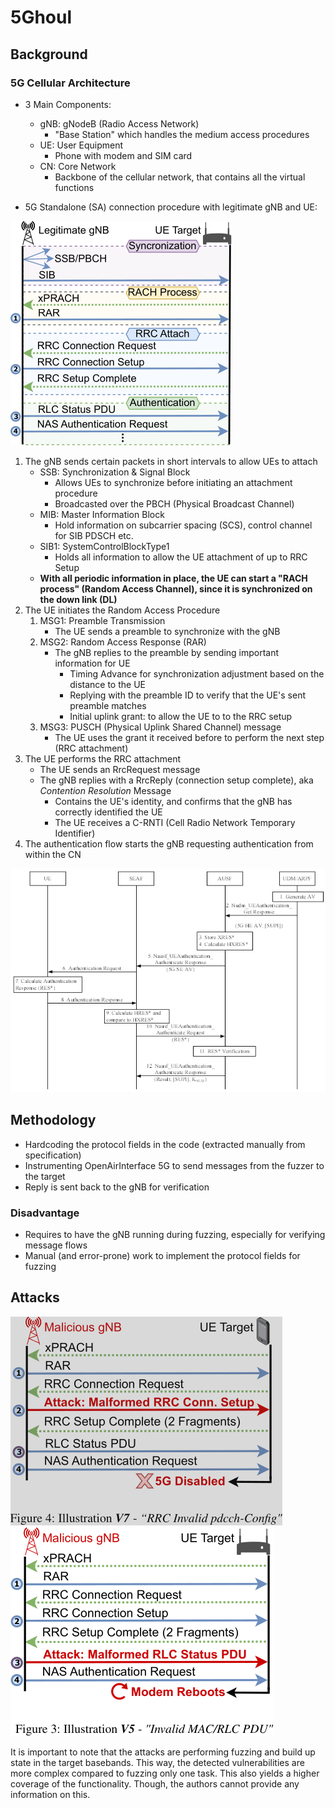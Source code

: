 # 5Ghoul

## Background 

### 5G Cellular Architecture

- 3 Main Components:
    - gNB: gNodeB (Radio Access Network)
        - "Base Station" which handles the medium access procedures
    - UE: User Equipment
        - Phone with modem and SIM card
    - CN: Core Network
        - Backbone of the cellular network, that contains all the virtual functions
 
- 5G Standalone (SA) connection procedure with legitimate gNB and UE:

![5G SA Connection Setup](../../../assets/5ghoul/5g-sa-connection-setup.png)

1. The gNB sends certain packets in short intervals to allow UEs to attach
    - SSB: Synchronization & Signal Block
        - Allows UEs to synchronize before initiating an attachment procedure
        - Broadcasted over the PBCH (Physical Broadcast Channel)
    - MIB: Master Information Block
        - Hold information on subcarrier spacing (SCS), control channel for SIB PDSCH etc.
    - SIB1: SystemControlBlockType1
        - Holds all information to allow the UE attachment of up to RRC Setup
    - **With all periodic information in place, the UE can start a "RACH process" (Random Access
    Channel), since it is synchronized on the down link (DL)**
2. The UE initiates the Random Access Procedure
    1. MSG1: Preamble Transmission
        - The UE sends a preamble to synchronize with the gNB
    2. MSG2: Random Access Response (RAR)
        - The gNB replies to the preamble by sending important information for UE
            - Timing Advance for synchronization adjustment based on the distance to the UE
            - Replying with the preamble ID to verify that the UE's sent preamble matches
            - Initial uplink grant: to allow the UE to to the RRC setup
    3. MSG3: PUSCH (Physical Uplink Shared Channel) message
        - The UE uses the grant it received before to perform the next step (RRC attachment)
3. The UE performs the RRC attachment
    - The UE sends an RrcRequest message
    - The gNB replies with a RrcReply (connection setup complete), aka *Contention Resolution* Message
        - Contains the UE's identity, and confirms that the gNB has correctly identified the UE
        - The UE receives a C-RNTI (Cell Radio Network Temporary Identifier)
4. The authentication flow starts the gNB requesting authentication from within the CN

![5G Authentication & Key Agreement Procedure](../../../assets/5ghoul/5gaka.png)

## Methodology

- Hardcoding the protocol fields in the code (extracted manually from specification)
- Instrumenting OpenAirInterface 5G to send messages from the fuzzer to the target
- Reply is sent back to the gNB for verification

### Disadvantage

- Requires to have the gNB running during fuzzing, especially for verifying message flows
- Manual (and error-prone) work to implement the protocol fields for fuzzing

## Attacks 

![Stateful attack](../../../assets/5ghoul/atk-0.png)
![Stateful attack](../../../assets/5ghoul/atk-1.png)

It is important to note that the attacks are performing fuzzing and build up state in the target
basebands. This way, the detected vulnerabilities are more complex compared to fuzzing only one
task. This also yields a higher coverage of the functionality. Though, the authors cannot provide
any information on this.

